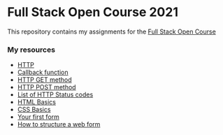 # Full Stack Open Course 2021 
This repository contains my assignments for the <a href="https://www.fullstackopen.com/en">Full Stack Open Course</a>

### My resources
* <a href="https://developer.mozilla.org/en-US/docs/Web/HTTP">HTTP</a>
* <a href="https://developer.mozilla.org/en-US/docs/Glossary/Callback_function">Callback function</a>
* <a href="https://developer.mozilla.org/en-US/docs/Web/HTTP/Methods/GET">HTTP GET method</a>
* <a href="https://developer.mozilla.org/en-US/docs/Web/HTTP/Methods/POST">HTTP POST method</a>
* <a href="https://en.wikipedia.org/wiki/List_of_HTTP_status_codes">List of HTTP Status codes</a>
* <a href="https://developer.mozilla.org/en-US/docs/Learn/Getting_started_with_the_web/HTML_basics">HTML Basics</a>
* <a href="https://developer.mozilla.org/en-US/docs/Learn/Getting_started_with_the_web/CSS_basics">CSS Basics</a>
* <a href="https://developer.mozilla.org/en-US/docs/Learn/Forms/Your_first_form">Your first form</a>
* <a href="https://developer.mozilla.org/en-US/docs/Learn/Forms/How_to_structure_a_web_form">How to structure a web form</a>

